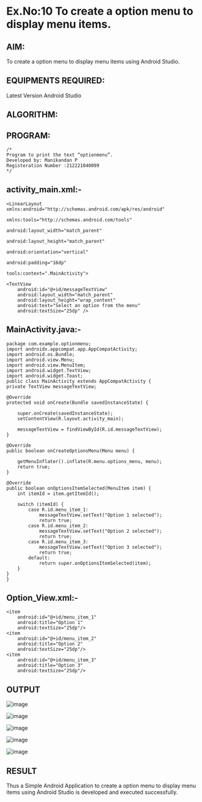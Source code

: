 # Ex.No:10 To create a option menu to display menu items.


## AIM:

To create a option menu to display menu items using Android Studio.

## EQUIPMENTS REQUIRED:

Latest Version Android Studio

## ALGORITHM:



## PROGRAM:
```
/*
Program to print the text “optionmenu”.
Developed by: Manikandan P
Registeration Number :212221040099
*/
```
## activity_main.xml:-
```
<LinearLayout xmlns:android="http://schemas.android.com/apk/res/android"

xmlns:tools="http://schemas.android.com/tools"
          
android:layout_width="match_parent"
          
android:layout_height="match_parent"
          
android:orientation="vertical"
          
android:padding="16dp"
          
tools:context=".MainActivity">

<TextView
    android:id="@+id/messageTextView"
    android:layout_width="match_parent"
    android:layout_height="wrap_content"
    android:text="Select an option from the menu"
    android:textSize="25dp" />
```
## MainActivity.java:-
```
package com.example.optionmenu;
import androidx.appcompat.app.AppCompatActivity;
import android.os.Bundle;
import android.view.Menu;
import android.view.MenuItem;
import android.widget.TextView;
import android.widget.Toast;
public class MainActivity extends AppCompatActivity {
private TextView messageTextView;

@Override
protected void onCreate(Bundle savedInstanceState) {

    super.onCreate(savedInstanceState);
    setContentView(R.layout.activity_main);

    messageTextView = findViewById(R.id.messageTextView);
}

@Override
public boolean onCreateOptionsMenu(Menu menu) {

    getMenuInflater().inflate(R.menu.options_menu, menu);
    return true;
}

@Override
public boolean onOptionsItemSelected(MenuItem item) {
    int itemId = item.getItemId();

    switch (itemId) {
        case R.id.menu_item_1:
            messageTextView.setText("Option 1 selected");
            return true;
        case R.id.menu_item_2:
            messageTextView.setText("Option 2 selected");
            return true;
        case R.id.menu_item_3:
            messageTextView.setText("Option 3 selected");
            return true;
        default:
            return super.onOptionsItemSelected(item);
    }
}
}
```
## Option_View.xml:-
```
<item
    android:id="@+id/menu_item_1"
    android:title="Option 1"
    android:textSize="25dp"/>
<item
    android:id="@+id/menu_item_2"
    android:title="Option 2"
    android:textSize="25dp"/>
<item
    android:id="@+id/menu_item_3"
    android:title="Option 3"
    android:textSize="25dp"/>
```
## OUTPUT

![image](https://github.com/ManiKandan228/Mobile-Application-Development/assets/119160414/31ebf8d7-0af3-4594-bc3e-6f9f289b3b23)

![image](https://github.com/ManiKandan228/Mobile-Application-Development/assets/119160414/775d54f9-31cc-4e09-9fee-3510414e5523)

![image](https://github.com/ManiKandan228/Mobile-Application-Development/assets/119160414/742f2597-031b-4cfb-a2bc-b5324b0ade84)

![image](https://github.com/ManiKandan228/Mobile-Application-Development/assets/119160414/f46e25c2-cf09-430e-87e5-74b69e37a112)

![image](https://github.com/ManiKandan228/Mobile-Application-Development/assets/119160414/c248bff7-d080-441f-967b-be94b2b43bb2)

## RESULT
Thus a Simple Android Application to create a option menu to display menu items using Android Studio is developed and executed successfully.


